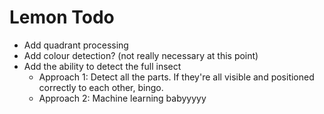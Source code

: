 # Lemon Todo

* Add quadrant processing
* Add colour detection? (not really necessary at this point)
* Add the ability to detect the full insect
    * Approach 1: Detect all the parts. If they're all visible and positioned correctly to each other, bingo.
    * Approach 2: Machine learning babyyyyy